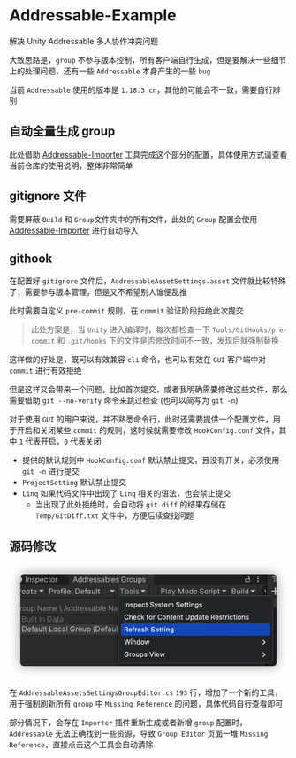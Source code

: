 # Addressable-Example

解决 Unity Addressable 多人协作冲突问题

大致思路是，`group` 不参与版本控制，所有客户端自行生成，但是要解决一些细节上的处理问题，还有一些 `Addressable` 本身产生的一些 `bug`

当前 `Addressable` 使用的版本是 `1.18.3 cn`，其他的可能会不一致，需要自行辨别

## 自动全量生成 group

此处借助 [Addressable-Importer](https://github.com/favoyang/unity-addressable-importer) 工具完成这个部分的配置，具体使用方式请查看当前仓库的使用说明，整体非常简单

## gitignore 文件

需要屏蔽 `Build` 和 `Group`文件夹中的所有文件，此处的 `Group` 配置会使用 [Addressable-Importer](https://github.com/favoyang/unity-addressable-importer) 进行自动导入

## githook

在配置好 `gitignore` 文件后，`AddressableAssetSettings.asset` 文件就比较特殊了，需要参与版本管理，但是又不希望别人谁便乱推

此时需要自定义 `pre-commit` 规则，在 `commit` 验证阶段拒绝此次提交

> 此处方案是，当 `Unity` 进入编译时，每次都检查一下 `Tools/GitHooks/pre-commit` 和 `.git/hooks` 下的文件是否修改时间不一致，发现后就强制替换

这样做的好处是，既可以有效兼容 `cli` 命令，也可以有效在 `GUI` 客户端中对 `commit` 进行有效拒绝

但是这样又会带来一个问题，比如首次提交，或者我明确需要修改这些文件，那么需要借助 `git --no-verify` 命令来跳过检查 (也可以简写为 `git -n`)

对于使用 `GUI` 的用户来说，并不熟悉命令行，此时还需要提供一个配置文件，用于开启和关闭某些 `commit` 的规则，这时候就需要修改 `HookConfig.conf` 文件，其中 `1` 代表开启，`0` 代表关闭

- 提供的默认规则中 `HookConfig.conf` 默认禁止提交，且没有开关，必须使用 `git -n` 进行提交
- `ProjectSetting` 默认禁止提交
- `Linq` 如果代码文件中出现了 `Linq` 相关的语法，也会禁止提交
    - 当出现了此处拒绝时，会自动将 `git diff` 的结果存储在 `Temp/GitDiff.txt` 文件中，方便后续查找问题

## 源码修改

![image](https://github.com/LiuOcean/Addressable-Example/blob/main/Pic/16404103831136.jpg)


在 `AddressableAssetsSettingsGroupEditor.cs` `193` 行，增加了一个新的工具，用于强制刷新所有 `group` 中 `Missing Reference` 的问题，具体代码自行查看即可

部分情况下，会存在 `Importer` 插件重新生成或者新增 `group` 配置时，`Addressable` 无法正确找到一些资源，导致 `Group Editor` 页面一堆 `Missing Reference`，直接点击这个工具会自动清除
